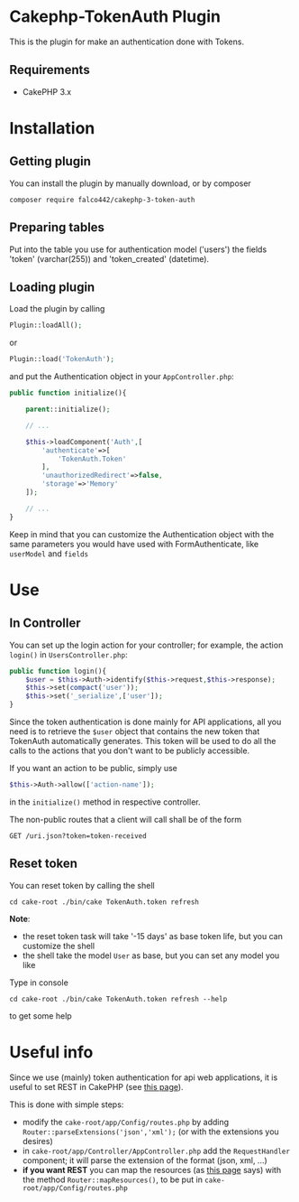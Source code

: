 
# Cakephp-TokenAuth Plugin


This is the plugin for make an authentication done with Tokens.

## Requirements

* CakePHP 3.x

# Installation

## Getting plugin

You can install the plugin by manually download, or by composer

```
composer require falco442/cakephp-3-token-auth
```

## Preparing  tables

Put into the table you use for authentication model ('users') the fields 'token' (varchar(255)) and 'token_created' (datetime).

## Loading plugin

Load the plugin by calling

```PHP
Plugin::loadAll();
```

or

```PHP
Plugin::load('TokenAuth');
```

and put the Authentication object in your `AppController.php`:

```PHP
public function initialize(){

	parent::initialize();

	// ...

    $this->loadComponent('Auth',[
        'authenticate'=>[
            'TokenAuth.Token'
        ],
        'unauthorizedRedirect'=>false,
        'storage'=>'Memory'
    ]);

    // ...
}
```

Keep in mind that you can customize the Authentication object with the same parameters you would have used with FormAuthenticate, like `userModel` and `fields`


# Use

## In Controller

You can set up the login action for your controller; for example, the action `login()` in `UsersController.php`:

```PHP
public function login(){
	$user = $this->Auth->identify($this->request,$this->response);
	$this->set(compact('user'));
	$this->set('_serialize',['user']);
}
```

Since the token authentication is done mainly for API applications, all you need is to retrieve the `$user` object that contains the new token that TokenAuth automatically generates. This token will be used to do all the calls to the actions that you don't want to be publicly accessible.

If you want an action to be public, simply use

```PHP
$this->Auth->allow(['action-name']);
```

in the `initialize()` method in respective controller.

The non-public routes that a client will call shall be of the form

```
GET /uri.json?token=token-received
```



## Reset token

You can reset token by calling the shell

```
cd cake-root ./bin/cake TokenAuth.token refresh
```

**Note**: 
* the reset token task will take '-15 days' as base token life, but you can customize the shell
* the shell take the model `User` as base, but you can set any model you like

Type in console

```
cd cake-root ./bin/cake TokenAuth.token refresh --help
```

to get some help

# Useful info

Since we use (mainly) token authentication for api web applications, it is useful to set REST in CakePHP (see [this page](http://book.cakephp.org/2.0/en/development/rest.html)).

This is done with simple steps:

* modify the `cake-root/app/Config/routes.php` by adding `Router::parseExtensions('json','xml');` (or with the extensions you desires)
* in `cake-root/app/Controller/AppController.php` add the `RequestHandler` component; it will parse the extension of the format (json, xml, ...)
* **if you want REST** you can map the resources (as [this page](http://book.cakephp.org/2.0/en/development/rest.html#the-simple-setup) says) with the method `Router::mapResources()`, to be put in `cake-root/app/Config/routes.php`